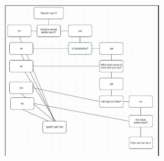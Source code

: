 <p align="center">
<img src="https://raw.githubusercontent.com/cainesmckoy/doom/master/flowchart.jpeg" width="750" title="hover text">
</p>
